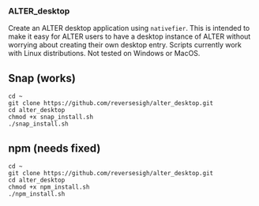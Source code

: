 ### ALTER_desktop  
Create an ALTER desktop application using `nativefier`. This is intended to make it easy for ALTER users to have a desktop instance of ALTER without worrying about creating their own desktop entry. Scripts currently work with Linux distributions. Not tested on Windows or MacOS.    
  
## Snap  (works)
`cd ~`  
`git clone https://github.com/reversesigh/alter_desktop.git`  
`cd alter_desktop`  
`chmod +x snap_install.sh`  
`./snap_install.sh`  
  
## npm  (needs fixed)
`cd ~`  
`git clone https://github.com/reversesigh/alter_desktop.git`  
`cd alter_desktop`  
`chmod +x npm_install.sh`  
`./npm_install.sh` 
